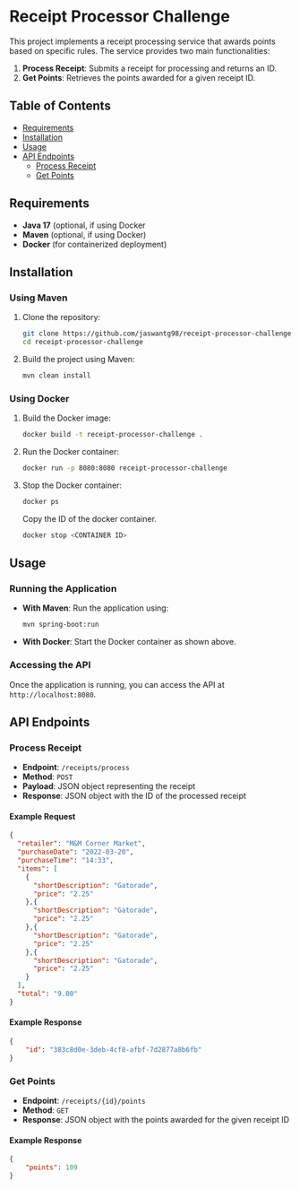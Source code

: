 # Receipt Processor Challenge

This project implements a receipt processing service that awards points based on specific rules. The service provides two main functionalities:

1. **Process Receipt**: Submits a receipt for processing and returns an ID.
2. **Get Points**: Retrieves the points awarded for a given receipt ID.

## Table of Contents
- [Requirements](#requirements)
- [Installation](#installation)
- [Usage](#usage)
- [API Endpoints](#api-endpoints)
  - [Process Receipt](#process-receipt)
  - [Get Points](#get-points)

## Requirements
- **Java 17** (optional, if using Docker
- **Maven** (optional, if using Docker)
- **Docker** (for containerized deployment)

## Installation

### Using Maven
1. Clone the repository:
    ```bash
    git clone https://github.com/jaswantg98/receipt-processor-challenge.git
    cd receipt-processor-challenge
    ```

2. Build the project using Maven:
    ```bash
    mvn clean install
    ```

### Using Docker
1. Build the Docker image:
    ```bash
    docker build -t receipt-processor-challenge .
    ```

2. Run the Docker container:
    ```bash
    docker run -p 8080:8080 receipt-processor-challenge
    ```
3. Stop the Docker container:
    ```bash
    docker ps
    ```
    Copy the ID of the docker container.
    ```bash
    docker stop <CONTAINER ID>
    ```

## Usage

### Running the Application
- **With Maven**: Run the application using:
  ```bash
  mvn spring-boot:run
  ```
- **With Docker**: Start the Docker container as shown above.

### Accessing the API
Once the application is running, you can access the API at `http://localhost:8080`.

## API Endpoints

### Process Receipt
- **Endpoint**: `/receipts/process`
- **Method**: `POST`
- **Payload**: JSON object representing the receipt
- **Response**: JSON object with the ID of the processed receipt

#### Example Request
```json
{
  "retailer": "M&M Corner Market",
  "purchaseDate": "2022-03-20",
  "purchaseTime": "14:33",
  "items": [
    {
      "shortDescription": "Gatorade",
      "price": "2.25"
    },{
      "shortDescription": "Gatorade",
      "price": "2.25"
    },{
      "shortDescription": "Gatorade",
      "price": "2.25"
    },{
      "shortDescription": "Gatorade",
      "price": "2.25"
    }
  ],
  "total": "9.00"
}
```

#### Example Response
```json
{
    "id": "383c8d0e-3deb-4cf8-afbf-7d2877a8b6fb"
}
```

### Get Points
- **Endpoint**: `/receipts/{id}/points`
- **Method**: `GET`
- **Response**: JSON object with the points awarded for the given receipt ID

#### Example Response
```json
{
    "points": 109
}
```

